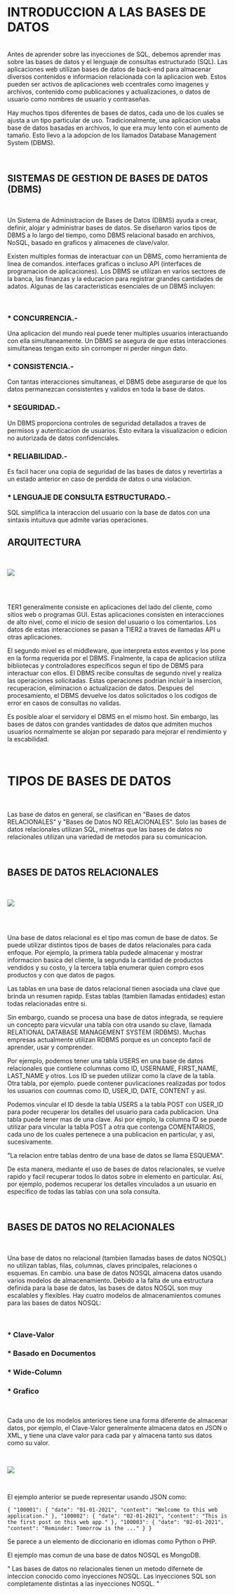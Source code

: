 # INTRODUCCION A LAS BASES DE DATOS

<br>
Antes de aprender sobre las inyecciones de SQL, debemos aprender mas sobre las bases de datos y el lenguaje de consultas estructurado (SQL). Las aplicaciones web utilizan bases de datos de back-end para almacenar diversos contenidos e informacion relacionada con la aplicacion web. Estos pueden ser activos de aplicaciones web ccentrales como imagenes y archivos, contenido como publicaciones y actualizaciones, o datos de usuario como nombres de usuario y contraseñas.

Hay muchos tipos diferentes de bases de datos, cada uno de los cuales se ajusta a un tipo particular de uso. Tradicionalmente, una aplicacion usaba base de datos basadas en archivos, lo que era muy lento con el aumento de tamaño. Esto llevo a la adopcion de los llamados Database Management System (DBMS).

<br>

## SISTEMAS DE GESTION DE BASES DE DATOS (DBMS)

<br>

Un Sistema de Administracion de Bases de Datos (DBMS) ayuda a crear, definir, alojar y administrar bases de datos. Se diseñaron varios tipos de DBMS a lo largo del tiempo, como DBMS relacional basado en archivos, NoSQL, basado en graficos y almacenes de clave/valor.

Existen multiples formas de interactuar con un DBMS, como herramienta de linea de comandos. interfaces graficas o incluso API (interfaces de programacion de aplicaciones). Los DBMS se utilizan en varios sectores de la banca, las finanzas y la educacion para registrar grandes cantidades de adatos. Algunas de las caracteristicas esenciales de un DBMS incluyen:

<br>

### * CONCURRENCIA.- ###
Una aplicacion del mundo real puede tener multiples usuarios interactuando con ella simultaneamente. Un DBMS se asegura de que estas interacciones simultaneas tengan exito sin corromper ni perder ningun dato.

### * CONSISTENCIA.- ###
Con tantas interacciones simultaneas, el DBMS debe asegurarse de que los datos permanezcan consistentes y validos en toda la base de datos.

### * SEGURIDAD.- ###
Un DBMS proporciona controles de seguridad detallados a traves de permisos y autenticacion de usuarios. Esto evitara la visualizacion o edicion no autorizada de datos confidenciales.

### * RELIABILIDAD.- ###
Es facil hacer una copia de seguridad de las bases de datos y revertirlas a un estado anterior en caso de perdida de datos o una violacion.

### * LENGUAJE DE CONSULTA ESTRUCTURADO.- ##
SQL simplifica la interaccion del usuario con la base de datos con una sintaxis intuituva que admite varias operaciones.

## ARQUITECTURA ##

<br>

![](https://academy.hackthebox.com/storage/modules/33/db_2.png)

<br>

<br>

TER1 generalmente consiste en aplicaciones del lado del cliente, como sitios web o programas GUI. Estas aplicaciones consisten en interacciones de alto nivel, como el inicio de sesion del usuario o los comentarios. Los datos de estas interacciones se pasan a TIER2 a traves de llamadas API u otras aplicaciones.

El segundo mivel es el middleware, que interpreta estos eventos y los pone en la forma requerida por el DBMS. Finalmente, la capa de aplicacion utiliza bibliotecas y controladores especificos segun el tipo de DBMS para interactuar con ellos. El DBMS recibe consultas de segundo nivel y realiza las operaciones solicitadas. Estas operaciones podrian incluir la insercion, recuperacion, eliminacion o actualizacion de datos. Despues del procesamiento, el DBMS devuelve los datos solicitados o los codigos de error en casos de consultas no validas.

Es posible aloar el servidory el DBMS en el mismo host. Sin embargo, las bases de datos con grandes vantidades de datos que admiten muchos usuarios normalmente se alojan por separado para mejorar el rendimiento y la escabilidad.

<br>

# TIPOS DE BASES DE DATOS #

<br>

Las base de datos en general, se clasifican en "Bases de datos RELACIONALES" y "Bases de Datos NO RELACIONALES". Solo las bases de datos relacionales utilizan SQL, minetras que las bases de datos no relacionales utilizan una
variedad de metodos para su comunicacion.

<br>

## BASES DE DATOS RELACIONALES ##

<br>

![](https://academy.hackthebox.com/storage/modules/75/web_apps_relational_db.jpg)

<br>

<br>

Una base de datos relacional es el tipo mas comun de base de datos. Se puede utilizar distintos tipos de bases de datos relacionales para cada enfoque. Por ejemplo, la primera tabla pudede almacenar y mostrar informacion basica del cliente, la segunda la cantidad de productos vendidos y su costo, y la tercera tabla enumerar quien compro esos productos y con que datos de pagos.

Las tablas en una base de datos relacional tienen asociada una clave que brinda un resumen rapidp. Estas tablas (tambien llamadas entidades) estan todas relacionadas entre si.

Sin embargo, cuando se procesa una base de datos integrada, se requiere un concepto para vicvular una tabla con otra usando su clave, llamada RELATIONAL DATABASE MANAGEMENT SYSTEM (RDBMS). Muchas empresas actualmente utilizan RDBMS porque es un concepto facil de aprender, usar y comprender.

Por ejemplo, podemos tener una tabla USERS en una base de datos relacionales que contiene columnas como ID, USERNAME, FIRST_NAME, LAST_NAME y otros. Los ID se pueden utilizar como la clave de la tabla. Otra tabla, por ejemplo. puede contener puvlicaciones realizadas por todos los usuarios con coumnas como ID, USER_ID, DATE, CONTENT y asi.

Podemos vincular el ID desde la tabla USERS a la tabla POST con USER_ID para poder recuperar los detalles del usuario para cada publicacion. Una tabla puede tener mas de una clave. Asi por ejmplo, la columna ID se puede utilizar para vincular la tabla POST a otra que contenga COMENTARIOS, cada uno de los cuales pertenece a una publicacion en particular, y asi, sucesivamente.

"La relacion entre tablas dentro de una base de datos se llama ESQUEMA".

De esta manera, mediante el uso de bases de datos relacionales, se vuelve rapido y facil recuperar todos lo datos sobre in elemento en particular. Asi, por ejemplo, podemos recuperar los detalles vinculados a un usuario en especifico de todas las tablas con una sola consulta.

<br>

## BASES DE DATOS NO RELACIONALES ##

<br>

Una base de datos no relacional (tambien llamadas bases de datos NOSQL) no utilizan tablas, filas, columnas, claves principales, relaciones o esquemas. En cambio. una base de datos NOSQL almacena datos usando varios modelos de almacenamiento. Debido a la falta de una estructura definida para la base de datos, las bases de datos NOSQL son muy escalables y flexibles. Hay cuatro modelos de almacenamientos comunes para las bases de datos NOSQL:

<br>

### *   Clave-Valor ###

### *   Basado en Documentos ###

### *   Wide-Column ###

### *   Grafico ###

<br>

Cada uno de los modelos anteriores tiene una forma diferente de almacenar datos, por ejemplo, el Clave-Valor generalmente almacena datos en JSON o XML, y tiene una clave valor para cada par y almacena tanto sus datos como su valor.

<br>

![](https://academy.hackthebox.com/storage/modules/75/web_apps_non-relational_db.jpg)

<br>

El ejemplo anterior se puede representar usando JSON como:

`{
  "100001": {
    "date": "01-01-2021",
    "content": "Welcome to this web application."
  },
  "100002": {
    "date": "02-01-2021",
    "content": "This is the first post on this web app."
  },
  "100003": {
    "date": "02-01-2021",
    "content": "Reminder: Tomorrow is the ..."
  }
}`

Se parece a un elemento de diccionario en idiomas como Python o PHP.

El ejemplo mas comun de una base de datos NOSQL es MongoDB.

" Las bases de datos no relacionales tienen un metodo difernete de inteccion conocido como inyecciones NOSQL. Las inyecciones SQL son completamente distintas a las inyecciones NOSQL. "

